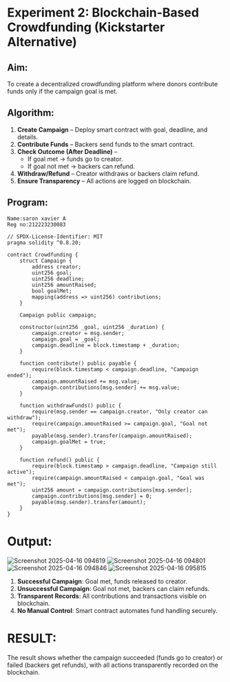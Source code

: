 # Experiment 2: Blockchain-Based Crowdfunding (Kickstarter Alternative)
## Aim:
To create a decentralized crowdfunding platform where donors contribute funds only if the campaign goal is met.

## Algorithm:
1. **Create Campaign** – Deploy smart contract with goal, deadline, and details.  
2. **Contribute Funds** – Backers send funds to the smart contract.  
3. **Check Outcome (After Deadline)** –  
   - If goal met → funds go to creator.  
   - If goal not met → backers can refund.  
4. **Withdraw/Refund** – Creator withdraws or backers claim refund.  
5. **Ensure Transparency** – All actions are logged on blockchain.
## Program:
```
Name:saron xavier A
Reg no:212223230083

// SPDX-License-Identifier: MIT
pragma solidity ^0.8.20;

contract Crowdfunding {
    struct Campaign {
        address creator;
        uint256 goal;
        uint256 deadline;
        uint256 amountRaised;
        bool goalMet;
        mapping(address => uint256) contributions;
    }

    Campaign public campaign;

    constructor(uint256 _goal, uint256 _duration) {
        campaign.creator = msg.sender;
        campaign.goal = _goal;
        campaign.deadline = block.timestamp + _duration;
    }

    function contribute() public payable {
        require(block.timestamp < campaign.deadline, "Campaign ended");
        campaign.amountRaised += msg.value;
        campaign.contributions[msg.sender] += msg.value;
    }

    function withdrawFunds() public {
        require(msg.sender == campaign.creator, "Only creator can withdraw");
        require(campaign.amountRaised >= campaign.goal, "Goal not met");
        payable(msg.sender).transfer(campaign.amountRaised);
        campaign.goalMet = true;
    }

    function refund() public {
        require(block.timestamp > campaign.deadline, "Campaign still active");
        require(campaign.amountRaised < campaign.goal, "Goal was met");
        uint256 amount = campaign.contributions[msg.sender];
        campaign.contributions[msg.sender] = 0;
        payable(msg.sender).transfer(amount);
    }
}
```
# Output:
![Screenshot 2025-04-16 094619](https://github.com/user-attachments/assets/16b74a24-7170-4f4c-91fd-ab520ed2c2dc)
![Screenshot 2025-04-16 094801](https://github.com/user-attachments/assets/ad272de7-9d5b-4bb1-9f99-38ace96cdcb5)
![Screenshot 2025-04-16 094846](https://github.com/user-attachments/assets/1c8efefb-5b42-4f72-a610-3a34e414676d)
![Screenshot 2025-04-16 095815](https://github.com/user-attachments/assets/ea1c32f3-3b10-4d92-985b-0e141fac5998)


1. **Successful Campaign**: Goal met, funds released to creator.  
2. **Unsuccessful Campaign**: Goal not met, backers can claim refunds.  
3. **Transparent Records**: All contributions and transactions visible on blockchain.  
4. **No Manual Control**: Smart contract automates fund handling securely.

# RESULT: 
The result shows whether the campaign succeeded (funds go to creator) or failed (backers get refunds), with all actions transparently recorded on the blockchain.


